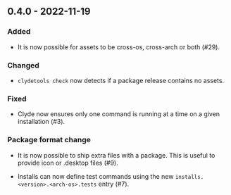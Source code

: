 ## 0.4.0 - 2022-11-19

### Added

- It is now possible for assets to be cross-os, cross-arch or both (#29).

### Changed

- `clydetools check` now detects if a package release contains no assets.

### Fixed

- Clyde now ensures only one command is running at a time on a given installation (#3).

### Package format change

- It is now possible to ship extra files with a package. This is useful to provide icon or .desktop files (#9).

- Installs can now define test commands using the new `installs.<version>.<arch-os>.tests` entry (#7).
